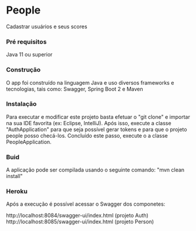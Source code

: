 # People

Cadastrar usuários e seus scores

### Pré requisitos

Java 11 ou superior

### Construção

O app foi construído na linguagem Java e uso diversos frameworks e tecnologias, tais como: Swagger, Spring Boot 2 e Maven

### Instalação

Para executar e modificar este projeto basta efetuar o "git clone" e importar na sua IDE favorita (ex: Eclipse, IntelliJ). Após isso, execute a classe "AuthApplication" para que seja possível gerar tokens e para que o projeto people posso checá-los. Concluído este passo, execute o a classe PeopleApplication.

### Buid

A aplicação pode ser compilada usando o seguinte comando:
"mvn clean install"


### Heroku

Após a execução é possível acessar o Swagger dos componetes:


http://localhost:8084/swagger-ui/index.html (projeto Auth)
http://localhost:8085/swagger-ui/index.html (projeto Person)



